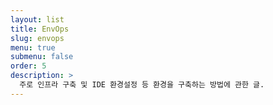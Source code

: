 ```yaml
---
layout: list
title: EnvOps
slug: envops
menu: true
submenu: false
order: 5
description: >
  주로 인프라 구축 및 IDE 환경설정 등 환경을 구축하는 방법에 관한 글.  
---
```

